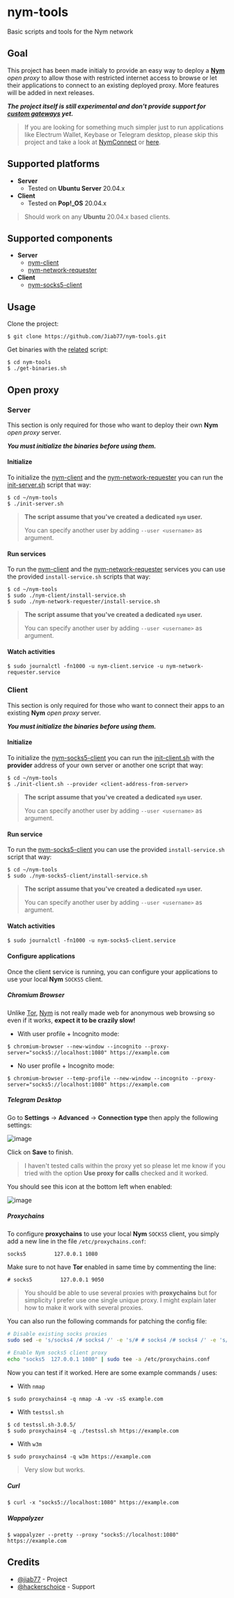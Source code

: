 # nym-tools

Basic scripts and tools for the Nym network

## Goal

This project has been made initialy to provide an easy way to deploy a __[Nym](https://nymtech.net/)__ *open proxy* to allow those with restricted internet access to browse or let their applications to connect to an existing deployed proxy. More features will be added in next releases.

__*The project itself is still experimental and don't provide support for [custom gateways](https://nymtech.net/docs/stable/run-nym-nodes/nodes/gateways/) yet.*__

> If you are looking for something much simpler just to run applications like Electrum Wallet, Keybase or Telegram desktop, please skip this project and take a look at [NymConnect](https://nymtech.net/docs/stable/quickstart/nym-connect/) or [here](https://nymtech.net/docs/stable/quickstart/socks5).

## Supported platforms

* __Server__
  * Tested on __Ubuntu Server__ 20.04.x
* __Client__
  * Tested on __Pop!\_OS__ 20.04.x

> Should work on any __Ubuntu__ 20.04.x based clients.

## Supported components

* __Server__
  * [nym-client](https://nymtech.net/docs/stable/integrations/websocket-client/)
  * [nym-network-requester](https://nymtech.net/docs/stable/run-nym-nodes/nodes/requester/)
* __Client__
  * [nym-socks5-client](https://nymtech.net/docs/stable/integrations/socks5-client/)

## Usage

Clone the project:

```console
$ git clone https://github.com/Jiab77/nym-tools.git
```

Get binaries with the [related](get-binaries.sh) script:

```console
$ cd nym-tools
$ ./get-binaries.sh
```

## Open proxy

### Server

This section is only required for those who want to deploy their own __Nym__ *open proxy* server.

__*You must initialize the binaries before using them.*__

#### Initialize

To initialize the [nym-client](https://nymtech.net/docs/stable/integrations/websocket-client/) and the [nym-network-requester](https://nymtech.net/docs/stable/run-nym-nodes/nodes/requester/) you can run the [init-server.sh](init-server.sh) script that way:

```console
$ cd ~/nym-tools
$ ./init-server.sh
```

> __The script assume that you've created a dedicated `nym` user.__
>
> You can specify another user by adding `--user <username>` as argument.

#### Run services

To run the [nym-client](https://nymtech.net/docs/stable/integrations/websocket-client/) and the [nym-network-requester](https://nymtech.net/docs/stable/run-nym-nodes/nodes/requester/) services you can use the provided `install-service.sh` scripts that way:

```console
$ cd ~/nym-tools
$ sudo ./nym-client/install-service.sh
$ sudo ./nym-network-requester/install-service.sh
```

> __The script assume that you've created a dedicated `nym` user.__
>
> You can specify another user by adding `--user <username>` as argument.

#### Watch activities

```console
$ sudo journalctl -fn1000 -u nym-client.service -u nym-network-requester.service
```

### Client

This section is only required for those who want to connect their apps to an existing __Nym__ *open proxy* server.

__*You must initialize the binaries before using them.*__

#### Initialize

To initialize the [nym-socks5-client](https://nymtech.net/docs/stable/integrations/socks5-client/) you can run the [init-client.sh](init-client.sh) with the __provider__ address of your own server or another one script that way:

```console
$ cd ~/nym-tools
$ ./init-client.sh --provider <client-address-from-server>
```

> __The script assume that you've created a dedicated `nym` user.__
>
> You can specify another user by adding `--user <username>` as argument.

#### Run service

To run the [nym-socks5-client](https://nymtech.net/docs/stable/integrations/socks5-client/) you can use the provided `install-service.sh` script that way:

```console
$ cd ~/nym-tools
$ sudo ./nym-socks5-client/install-service.sh
```

> __The script assume that you've created a dedicated `nym` user.__
>
> You can specify another user by adding `--user <username>` as argument.

#### Watch activities

```console
$ sudo journalctl -fn1000 -u nym-socks5-client.service
```

#### Configure applications

Once the client service is running, you can configure your applications to use your local __Nym__ `SOCKS5` client.

##### Chromium Browser

Unlike [Tor](https://www.torproject.org/), [Nym](https://nymtech.net/) is not really made web for anonymous web browsing so even if it works, __expect it to be crazily slow!__

* With user profile + Incognito mode:

```console
$ chromium-browser --new-window --incognito --proxy-server="socks5://localhost:1080" https://example.com
```

* No user profile + Incognito mode:

```console
$ chromium-browser --temp-profile --new-window --incognito --proxy-server="socks5://localhost:1080" https://example.com
```

##### Telegram Desktop

Go to __Settings__ -> __Advanced__ -> __Connection type__ then apply the following settings:

![image](https://user-images.githubusercontent.com/9881407/200093669-a380e123-d67a-4c6a-a286-ba752daea372.png)

Click on __Save__ to finish.

> I haven't tested calls within the proxy yet so please let me know if you tried with the option __Use proxy for calls__ checked and it worked.

You should see this icon at the bottom left when enabled:

![image](https://user-images.githubusercontent.com/9881407/200096295-9a45bd73-7dcc-4db9-bf54-eadc67bdb3a5.png)

##### Proxychains

To configure __proxychains__ to use your local __Nym__ `SOCKS5` client, you simply add a new line in the file `/etc/proxychains.conf`:

```
socks5         127.0.0.1 1080
```

Make sure to not have __Tor__ enabled in same time by commenting the line:

```
# socks5         127.0.0.1 9050
```

> You should be able to use several proxies with __proxychains__ but for simplicity I prefer use one single unique proxy. I might explain later how to make it work with several proxies.

You can also run the following commands for patching the config file:

```bash
# Disable existing socks proxies
sudo sed -e 's/socks4 /# socks4 /' -e 's/# # socks4 /# socks4 /' -e 's/socks5 /# socks5 /' -e 's/# # socks5 /# socks5 /' -i /etc/proxychains.conf

# Enable Nym socks5 client proxy
echo "socks5  127.0.0.1 1080" | sudo tee -a /etc/proxychains.conf
```

Now you can test if it worked. Here are some example commands / uses:

* With `nmap`

```console
$ sudo proxychains4 -q nmap -A -vv -sS example.com
```

* With `testssl.sh`

```console
$ cd testssl.sh-3.0.5/
$ sudo proxychains4 -q ./testssl.sh https://example.com
```

* With `w3m`

```console
$ sudo proxychains4 -q w3m https://example.com
```

> Very slow but works.

##### Curl

```console
$ curl -x "socks5://localhost:1080" https://example.com
```

##### Wappalyzer

```console
$ wappalyzer --pretty --proxy "socks5://localhost:1080" https://example.com
```

## Credits

* [@jiab77](https://github.com/Jiab77) - Project
* [@hackerschoice](https://github.com/hackerschoice) - Support
